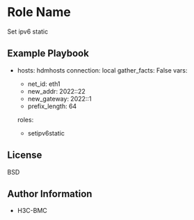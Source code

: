 Role Name
=========
Set ipv6 static

Example Playbook
----------------
- hosts: hdmhosts
  connection: local
  gather_facts: False
  vars:
    - net_id: eth1 
    - new_addr: 2022::22  
    - new_gateway: 2022::1
    - prefix_length: 64

  roles:
    - setipv6static

License
-------

BSD

Author Information
------------------

- H3C-BMC


